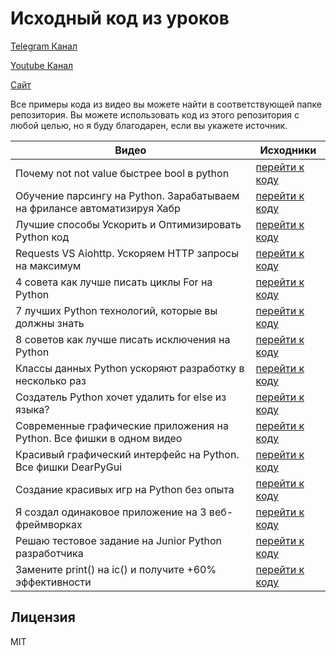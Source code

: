 # Исходный код из уроков

[Telegram Канал](https://t.me/+67VbFcnlQJ80MjFh)

[Youtube Канал](https://www.youtube.com/@zproger/videos)

[Сайт](https://www.zproger-school.com/)

Все примеры кода из видео вы можете найти в соответствующей папке репозитория.
Вы можете использовать код из этого репозитория с любой целью, но я буду благодарен,
если вы укажете источник.

| Видео | Исходники |
| ------ | ------ |
| Почему not not value быстрее bool в python | [перейти к коду](videos/почему_not_not_value_быстрее_bool_в_python) |
| Обучение парсингу на Python. Зарабатываем на фрилансе автоматизируя Хабр | [перейти к коду](videos/обучение_парсингу_на_python_хабр) |
| Лучшие способы Ускорить и Оптимизировать Python код | [перейти к коду](videos/лучшие_способы_ускорить_python_код) |
| Requests VS Aiohttp. Ускоряем HTTP запросы на максимум | [перейти к коду](videos/requests_vs_aiohttp) |
| 4 совета как лучше писать циклы For на Python | [перейти к коду](videos/4_совета_как_лучше_писать_циклы_for) |
| 7 лучших Python технологий, которые вы должны знать | [перейти к коду](videos/7_лучших_python_технологий_которые_вы_должны_знать) |
| 8 советов как лучше писать исключения на Python | [перейти к коду](videos/8_советов_как_лучше_писать_исключения_на_Python) |
| Классы данных Python ускоряют разработку в несколько раз | [перейти к коду](videos/классы_данных_python_ускоряют_разработку_в_несколько_раз) |
| Создатель Python хочет удалить for else из языка? | [перейти к коду](videos/создатель_python_хочет_удалить_for_else_из_языка) |
| Современные графические приложения на Python. Все фишки в одном видео | [перейти к коду](videos/современные_графические_приложения_на_python) |
| Красивый графический интерфейс на Python. Все фишки DearPyGui | [перейти к коду](videos/красивый_графический_интерфейс_на_python) |
| Создание красивых игр на Python без опыта | [перейти к коду](videos/создание_красивых_игр_на_python_без_опыта) |
| Я создал одинаковое приложение на 3 веб-фреймворках | [перейти к коду](videos/я_создал_одинаковое_приложение_на_3_веб_фреймворках) |
| Решаю тестовое задание на Junior Python разработчика | [перейти к коду](videos/решаю_тестовое_задание_на_junior_python_разработчика) |
| Замените print() на ic() и получите +60% эффективности | [перейти к коду](videos/замените_print_на_ic) |


## Лицензия

MIT

